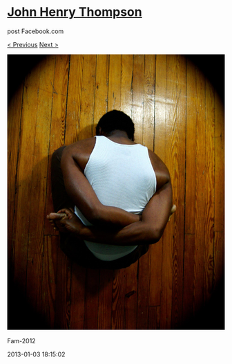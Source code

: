 # [John Henry Thompson](../README.md)
post Facebook.com

[< Previous](2013-01-03-1.md) [Next >](2013-01-03-3.md)

[![](../media/2013-01-03/Fam-2013.jpg)](../README.md)

Fam-2012

2013-01-03 18:15:02